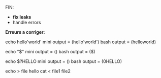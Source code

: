 FIN:

- **fix leaks**
- handle errors

**Erreurs a corriger:**

echo hello'world' 
mini output = (hello'world')
bash output = (helloworld)

echo "$" 
mini output = ()
bash output = ($)

echo $?HELLO 
mini output = ()
bash output = (0HELLO)

echo > file hello
cat < file1 file2

